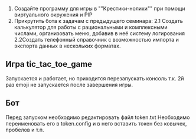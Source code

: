 1. Создайте программу для игры в ""Крестики-нолики"" при помощи виртуального окружения и PIP
2. Прикрутить бота к задачам с предыдущего семинара:
    2.1 Создать калькулятор для работы с рациональными и комплексными числами, 
    организовать меню, добавив в неё систему логирования
    2.2Создать телефонный справочник с возможностью импорта и экспорта данных в нескольких форматах.


## Игра tic_tac_toe_game
Запускается и работает, но приходится перезапускать консоль т.к. 2й раз emoji не запускается после завершения игры.


## Бот

Перед запуском необходимо редактировать файл token.txt Необходимо переименовать его в token.config и в него вставить токен без ковычек, пробелов и т.п.
